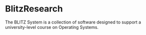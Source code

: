 # BlitzResearch
The BLITZ System is a collection of software designed to support a university-level course on Operating Systems. 
